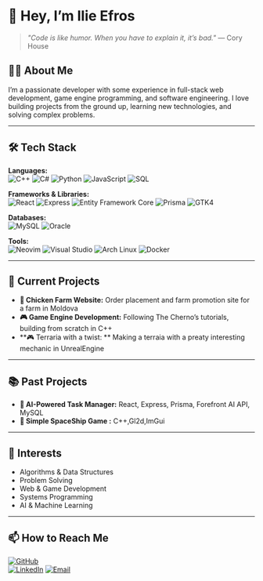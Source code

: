 # 👋 Hey, I’m Ilie Efros

> *"Code is like humor. When you have to explain it, it’s bad."* — Cory House  

## 🧑‍💻 About Me  
I’m a passionate developer with some experience in full-stack web development, game engine programming, and software engineering. I love building projects from the ground up, learning new technologies, and solving complex problems.  

---

## 🛠 Tech Stack  
**Languages:**  
![C++](https://img.shields.io/badge/-C++-00599C?logo=c%2B%2B&logoColor=white)
![C#](https://img.shields.io/badge/-C%23-239120?logo=c-sharp&logoColor=white)
![Python](https://img.shields.io/badge/-Python-3776AB?logo=python&logoColor=white)
![JavaScript](https://img.shields.io/badge/-JavaScript-F7DF1E?logo=javascript&logoColor=black)
![SQL](https://img.shields.io/badge/-SQL-4479A1?logo=mysql&logoColor=white)  

**Frameworks & Libraries:**  
![React](https://img.shields.io/badge/-React-61DAFB?logo=react&logoColor=black)
![Express](https://img.shields.io/badge/-Express-000000?logo=express&logoColor=white)
![Entity Framework Core](https://img.shields.io/badge/-EF%20Core-512BD4?logo=dotnet&logoColor=white)
![Prisma](https://img.shields.io/badge/-Prisma-2D3748?logo=prisma&logoColor=white)
![GTK4](https://img.shields.io/badge/-GTK4-4A9C83?logo=gnome&logoColor=white)  

**Databases:**  
![MySQL](https://img.shields.io/badge/-MySQL-4479A1?logo=mysql&logoColor=white)
![Oracle](https://img.shields.io/badge/-Oracle-F80000?logo=oracle&logoColor=white)  

**Tools:**  
![Neovim](https://img.shields.io/badge/-Neovim-57A143?logo=neovim&logoColor=white)
![Visual Studio](https://img.shields.io/badge/-Visual%20Studio-5C2D91?logo=visual-studio&logoColor=white)
![Arch Linux](https://img.shields.io/badge/-Arch%20Linux-1793D1?logo=arch-linux&logoColor=white)
![Docker](https://img.shields.io/badge/-Docker-2496ED?logo=docker&logoColor=white)  

---

## 🌱 Current Projects  
- **🐔 Chicken Farm Website:** Order placement and farm promotion site for a farm in Moldova  
- **🎮 Game Engine Development:** Following The Cherno’s tutorials, building from scratch in C++
- **🎮 Terraria with a twist: ** Making a terraia with a preaty interesting mechanic in UnrealEngine


---

## 📚 Past Projects  
- **📝 AI-Powered Task Manager:** React, Express, Prisma, Forefront AI API, MySQL
- **🚀 Simple SpaceShip Game :** C++,Gl2d,ImGui


---


## 🧠 Interests  
- Algorithms & Data Structures  
- Problem Solving  
- Web & Game Development  
- Systems Programming  
- AI & Machine Learning  

---

## 📫 How to Reach Me  
[![GitHub](https://img.shields.io/badge/-GitHub-181717?logo=github&logoColor=white)](https://github.com/IlieEfros07)  
[![LinkedIn](https://img.shields.io/badge/-LinkedIn-0077B5?logo=linkedin&logoColor=white)](https://www.linkedin.com/in/efros-ilie-486540293/)
[![Email](https://img.shields.io/badge/-Email-D14836?logo=gmail&logoColor=white)](mailto:ilie159753@gmail.com)  
